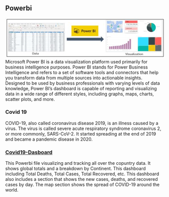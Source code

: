 ## Powerbi
![](power-BI.jpeg)
<br>
Microsoft Power BI is a data visualization platform used primarily for business intelligence purposes. Power BI stands for Power Business Intelligence and refers to a set of software tools and connectors that help you transform data from multiple sources into actionable insights.
<br>
Designed to be used by business professionals with varying levels of data knowledge, Power BI’s dashboard is capable of reporting and visualizing data in a wide range of different styles, including graphs, maps, charts, scatter plots, and more.
### Covid 19
COVID-19, also called coronavirus disease 2019, is an illness caused by a virus. The virus is called severe acute respiratory syndrome coronavirus 2, or more commonly, SARS-CoV-2. It started spreading at the end of 2019 and became a pandemic disease in 2020.
### [Covid19-Dasboard](Covid19-Dashboard.pbit)
This Powerbi file visualizing and tracking all over the copuntry data. It shows global totals and a breakdown by Continent. This dashboard including Total Deaths, Total Cases, Total Recovered, etc. This dashboard also includes a section that shows the new cases, deaths, and recovered cases by day. The map section shows the spread of COVID-19 around the world. 
